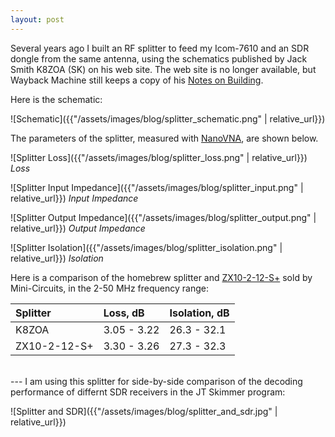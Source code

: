```yaml
---
layout: post
---
```


Several years ago I built an RF splitter to feed my Icom-7610 and an SDR dongle 
from the same antenna, using the schematics published by Jack Smith K8ZOA (SK) on his web site.
The web site is no longer available, but Wayback Machine still keeps a copy of his 
[Notes on Building](https://web.archive.org/web/20161225093913if_/http://cliftonlaboratories.com/Documents/Notes%20on%20Building%20a%20Z10050A.pdf).


Here is the schematic:

![Schematic]({{"/assets/images/blog/splitter_schematic.png" | relative_url}})

The parameters of the splitter, measured with
[NanoVNA](https://nanovna.com/), are shown below.


![Splitter Loss]({{"/assets/images/blog/splitter_loss.png" | relative_url}})
_Loss_

![Splitter Input Impedance]({{"/assets/images/blog/splitter_input.png" | relative_url}})
_Input Impedance_

![Splitter Output Impedance]({{"/assets/images/blog/splitter_output.png" | relative_url}})
_Output Impedance_

![Splitter Isolation]({{"/assets/images/blog/splitter_isolation.png" | relative_url}})
_Isolation_


Here is a comparison of the homebrew splitter and 
[ZX10-2-12-S+](https://www.minicircuits.com/pdfs/ZX10-2-12-S+.pdf)
sold by Mini-Circuits, in the 2-50 MHz frequency range:


|Splitter|Loss, dB|Isolation, dB|
|:-------|:---|:--------|
|K8ZOA|3.05 - 3.22|26.3 - 32.1|
|ZX10-2-12-S+|3.30 - 3.26|27.3 - 32.3|

<br>
---
I am using this splitter for side-by-side comparison of the decoding performance 
of differnt SDR receivers in the JT Skimmer program:

![Splitter and SDR]({{"/assets/images/blog/splitter_and_sdr.jpg" | relative_url}})